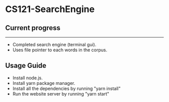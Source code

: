 # CS121-SearchEngine

## Current progress
---
- Completed search engine (terminal gui).
- Uses file pointer to each words in the corpus.


## Usage Guide

- Install node.js.
- Install yarn package manager.
- Install all the dependencies by running "yarn install"
- Run the website server by running "yarn start"
